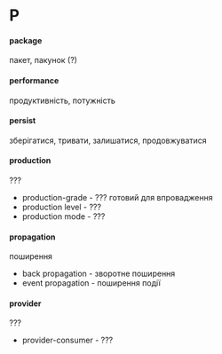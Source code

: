 # P

#### package
пакет, пакунок (?)

#### performance
продуктивність, потужність

#### persist
зберігатися, тривати, залишатися, продовжуватися

#### production
???
  - production-grade - ??? готовий для впровадження
  - production level - ???
  - production mode - ???

#### propagation
поширення
  - back propagation - зворотне поширення
  - event propagation - поширення події

#### provider
???
  - provider-consumer - ???
